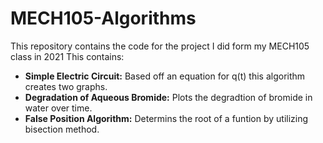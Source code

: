 # MECH105-Algorithms
This repository contains the code for the project I did form my MECH105 class in 2021
This contains:
* **Simple Electric Circuit:** Based off an equation for q(t) this algorithm creates two graphs.
* **Degradation of Aqueous Bromide:** Plots the degradtion of bromide in water over time.
* **False Position Algorithm:** Determins the root of a funtion by utilizing bisection method.
